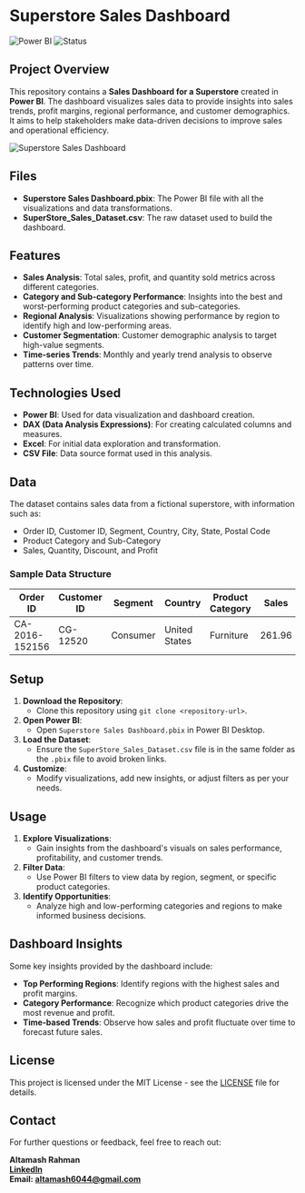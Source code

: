 # Superstore Sales Dashboard

![Power BI](https://img.shields.io/badge/PowerBI-Dashboard-yellow?logo=powerbi)
![Status](https://img.shields.io/badge/Status-Completed-brightgreen)

## Project Overview

This repository contains a **Sales Dashboard for a Superstore** created in **Power BI**. The dashboard visualizes sales data to provide insights into sales trends, profit margins, regional performance, and customer demographics. It aims to help stakeholders make data-driven decisions to improve sales and operational efficiency.

![Superstore Sales Dashboard](img/Superstoredashboard.png)

## Files

- **Superstore Sales Dashboard.pbix**: The Power BI file with all the visualizations and data transformations.
- **SuperStore_Sales_Dataset.csv**: The raw dataset used to build the dashboard.

## Features

- **Sales Analysis**: Total sales, profit, and quantity sold metrics across different categories.
- **Category and Sub-category Performance**: Insights into the best and worst-performing product categories and sub-categories.
- **Regional Analysis**: Visualizations showing performance by region to identify high and low-performing areas.
- **Customer Segmentation**: Customer demographic analysis to target high-value segments.
- **Time-series Trends**: Monthly and yearly trend analysis to observe patterns over time.

## Technologies Used

- **Power BI**: Used for data visualization and dashboard creation.
- **DAX (Data Analysis Expressions)**: For creating calculated columns and measures.
- **Excel**: For initial data exploration and transformation.
- **CSV File**: Data source format used in this analysis.

## Data

The dataset contains sales data from a fictional superstore, with information such as:
- Order ID, Customer ID, Segment, Country, City, State, Postal Code
- Product Category and Sub-Category
- Sales, Quantity, Discount, and Profit

### Sample Data Structure

| Order ID | Customer ID | Segment | Country | Product Category | Sales | Profit |
|----------|-------------|---------|---------|------------------|-------|--------|
| CA-2016-152156 | CG-12520 | Consumer | United States | Furniture | 261.96 | 41.91 |

## Setup

1. **Download the Repository**:
   - Clone this repository using `git clone <repository-url>`.
2. **Open Power BI**:
   - Open `Superstore Sales Dashboard.pbix` in Power BI Desktop.
3. **Load the Dataset**:
   - Ensure the `SuperStore_Sales_Dataset.csv` file is in the same folder as the `.pbix` file to avoid broken links.
4. **Customize**:
   - Modify visualizations, add new insights, or adjust filters as per your needs.

## Usage

1. **Explore Visualizations**:
   - Gain insights from the dashboard's visuals on sales performance, profitability, and customer trends.
2. **Filter Data**:
   - Use Power BI filters to view data by region, segment, or specific product categories.
3. **Identify Opportunities**:
   - Analyze high and low-performing categories and regions to make informed business decisions.

## Dashboard Insights

Some key insights provided by the dashboard include:
- **Top Performing Regions**: Identify regions with the highest sales and profit margins.
- **Category Performance**: Recognize which product categories drive the most revenue and profit.
- **Time-based Trends**: Observe how sales and profit fluctuate over time to forecast future sales.

## License

This project is licensed under the MIT License - see the [LICENSE](LICENSE) file for details.

## Contact

For further questions or feedback, feel free to reach out:

**Altamash Rahman**  
**[LinkedIn](www.linkedin.com/in/altamash-ra)**  
**Email: altamash6044@gmail.com**
